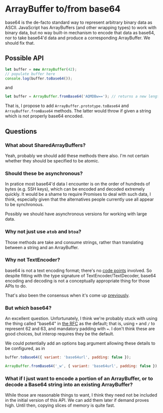 # ArrayBuffer to/from base64

base64 is the de-facto standard way to represent arbitrary binary data as ASCII. JavaScript has ArrayBuffers (and other wrapping types) to work with binary data, but no way built-in mechanism to encode that data as base64, nor to take base64'd data and produce a corresponding ArrayBuffer. We should fix that.

## Possible API

```js
let buffer = new ArrayBuffer(42);
// populate buffer here
console.log(buffer.toBase64());
```
and
```js
let buffer = ArrayBuffer.fromBase64('AQMDBw=='); // returns a new length-4 ArrayBuffer
```

That is, I propose to add `ArrayBuffer.prototype.toBase64` and `ArrayBuffer.fromBase64` methods. The latter would throw if given a string which is not properly base64 encoded.

## Questions

### What about SharedArrayBuffers?

Yeah, probably we should add these methods there also. I'm not certain whether they should be specified to be atomic.

### Should these be asynchronous?

In pratice most base64'd data I encounter is on the order of hundreds of bytes (e.g. SSH keys), which can be encoded and decoded extremely quickly. It would be a shame to require Promises to deal with such data, I think, especially given that the alternatives people currently use all appear to be synchronous.

Possibly we should have asynchronous versions for working with large data.

### Why not just use `atob` and `btoa`?

Those methods are take and consume strings, rather than translating between a string and an ArrayBuffer.

### Why not TextEncoder?

base64 is not a text encoding format; there's no [code points](https://unicode.org/glossary/#code_point) involved. So despite fitting with the type signature of TextEncoder/TextDecoder, base64 encoding and decoding is not a conceptually appropriate thing for those APIs to do.

That's also been the consensus when it's come up [previously](https://discourse.wicg.io/t/base64-with-textencoder-textdecoder/1307/2).

### But _which_ base64?

An excellent question. Unfortunately, I think we're probably stuck with using the thing called "base64" in [the RFC](https://datatracker.ietf.org/doc/html/rfc4648#section-4) as the default; that is, using `+` and `/` to represent 62 and 63, and mandatory padding with `=`. I don't think these are good choices, but interop requires they be the default.

We could potentially add an options bag argument allowing these details to be configured, as in
```js
buffer.toBase64({ variant: 'base64url', padding: false });

ArrayBuffer.fromBase64('_w', { variant: 'base64url', padding: false });
```

### What if I just want to encode a portion of an ArrayBuffer, or to decode a Base64 string into an existing ArrayBuffer?

While those are reasonable things to want, I think they need not be included in the initial version of this API. We can add them later if demand proves high. Until then, copying slices of memory is quite fast.
